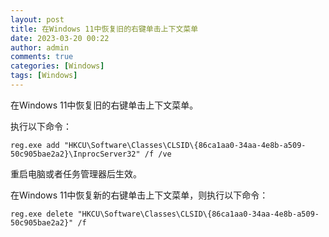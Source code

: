 ```yaml
---
layout: post
title: 在Windows 11中恢复旧的右键单击上下文菜单
date: 2023-03-20 00:22
author: admin
comments: true
categories: [Windows]
tags: [Windows]
---
```


在Windows 11中恢复旧的右键单击上下文菜单。

<!-- more -->


执行以下命令：

```
reg.exe add "HKCU\Software\Classes\CLSID\{86ca1aa0-34aa-4e8b-a509-50c905bae2a2}\InprocServer32" /f /ve
```

重启电脑或者任务管理器后生效。



在Windows 11中恢复新的右键单击上下文菜单，则执行以下命令：

```
reg.exe delete "HKCU\Software\Classes\CLSID\{86ca1aa0-34aa-4e8b-a509-50c905bae2a2}" /f
```